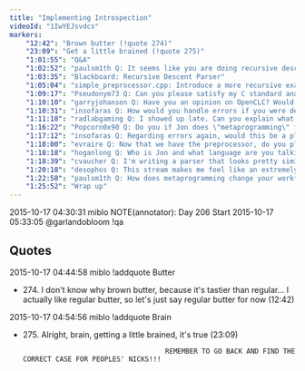 ```yaml
---
title: "Implementing Introspection"
videoId: "1IwYEJsvdcs"
markers:
    "12:42": "Brown butter (!quote 274)"
    "23:09": "Get a little brained (!quote 275)"
    "1:01:55": "Q&A"
    "1:02:52": "paulsm1th Q: It seems like you are doing recursive descent parsing. Is that how you would describe it?"
    "1:03:35": "Blackboard: Recursive Descent Parser"
    "1:05:04": "simple_preprocessor.cpp: Introduce a more recursive example of ParseMember"
    "1:09:17": "Pseudonym73 Q: Can you please satisfy my C standard anal retention by accepting '\v' and '\f' as whitespace?"
    "1:10:10": "garryjohanson Q: Have you an opinion on OpenCLC? Would that be out of bounds for Handmade Hero?"
    "1:10:31": "insofaras Q: How would you handle errors if you were deep in the recursion? Is checking return values everywhere the best way?"
    "1:11:18": "radlabgaming Q: I showed up late. Can you explain what introspection is?"
    "1:16:22": "Popcorn0x90 Q: Do you if Jon does \"metaprogramming\" for his language?"
    "1:17:12": "insofaras Q: Regarding errors again, would this be a place where exceptions would actually be useful?"
    "1:18:00": "evraire Q: Now that we have the preprocessor, do you plan to make more use of it going forward in Handmade Hero?"
    "1:18:18": "hoganlong Q: Who is Jon and what language are you talking about?"
    "1:18:39": "cvaucher Q: I'm writing a parser that looks pretty similar to this, but it runs on multi-GB files which takes a while. Any common approaches to use SIMD/multithreading to speed up text parsing? Seems more difficult since the characters aren't \"independent\" in the way pixels are"
    "1:20:18": "desophos Q: This stream makes me feel like an extremely inferior and incompetent programmer. Do you approve of this?"
    "1:22:58": "paulsm1th Q: How does metaprogramming change your workflow? Can you talk about incorporating generated code with the \"regular\" C files?"
    "1:25:52": "Wrap up"
---
```


2015-10-17 04:30:31	miblo	NOTE(annotator): Day 206 Start
2015-10-17 05:33:05	@garlandobloom	!qa

## Quotes

2015-10-17 04:44:58	miblo	!addquote Butter
* 274\. I don't know why brown butter, because it's tastier than regular... I actually like regular butter, so let's just say regular butter for now (12:42)

2015-10-17 04:54:56	miblo	!addquote Brain
* 275\. Alright, brain, getting a little brained, it's true (23:09)

                                         REMEMBER TO GO BACK AND FIND THE CORRECT CASE FOR PEOPLES' NICKS!!!
